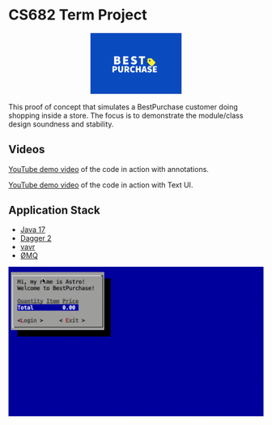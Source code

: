 # CS682 Term Project

<p align="center">
<img src="./doc/bplogo.png" width="180"/>
</p>
This proof of concept that simulates a BestPurchase customer doing shopping inside a store.  The focus is to demonstrate the module/class design soundness and stability.

## Videos

[YouTube demo video](https://youtu.be/fjH7R51kG6A) of the code in action with annotations.

[YouTube demo video](https://youtu.be/t_IspRi5V8o) of the code in action with Text UI.

## Application Stack

- [Java 17](https://openjdk.java.net/projects/jdk/17/)
- [Dagger 2](https://dagger.dev)
- [vavr](https://www.vavr.io)
- [ØMQ](https://zeromq.org)


![GUI](./doc/ui.gif)